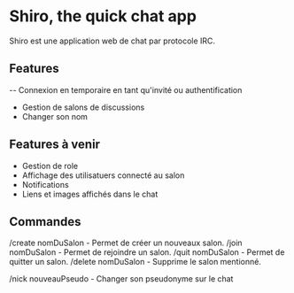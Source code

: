 # Shiro, the quick chat app

Shiro est une application web de chat par protocole IRC. 

## Features

-- Connexion en temporaire en tant qu'invité ou authentification
- Gestion de salons de discussions
- Changer son nom

## Features à venir

- Gestion de role
- Affichage des utilisatuers connecté au salon
- Notifications
- Liens et images affichés dans le chat

## Commandes

/create nomDuSalon - Permet de créer un nouveaux salon.
/join nomDuSalon - Permet de rejoindre un salon.
/quit nomDuSalon - Permet de quitter un salon.
/delete nomDuSalon - Supprime le salon mentionné.

/nick nouveauPseudo - Changer son pseudonyme sur le chat
